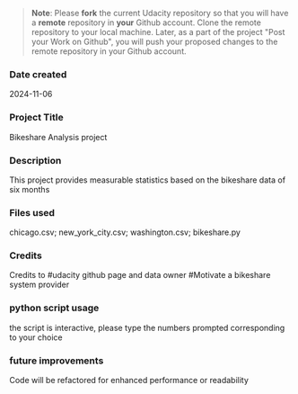 >**Note**: Please **fork** the current Udacity repository so that you will have a **remote** repository in **your** Github account. Clone the remote repository to your local machine. Later, as a part of the project "Post your Work on Github", you will push your proposed changes to the remote repository in your Github account.

### Date created
2024-11-06

### Project Title
Bikeshare Analysis project

### Description
This project provides measurable statistics based on the bikeshare data of six months

### Files used
chicago.csv; new_york_city.csv; washington.csv; bikeshare.py

### Credits
Credits to #udacity github page and data owner #Motivate a bikeshare system provider

### python script usage
the script is interactive, please type the numbers prompted corresponding to your choice

### future improvements
Code will be refactored for enhanced performance or readability